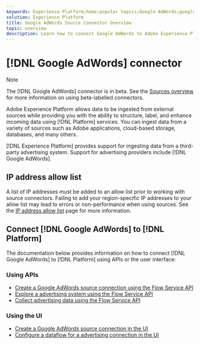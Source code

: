 ```yaml
---
keywords: Experience Platform;home;popular topics;Google AdWords;google adwords
solution: Experience Platform
title: Google AdWords Source Connector Overview
topic: overview
description: Learn how to connect Google AdWords to Adobe Experience Platform using APIs or the user interface.
---
```


# [!DNL Google AdWords] connector

>[!NOTE]
>
>The [!DNL Google AdWords] connector is in beta. See the [Sources overview](../../home.md#terms-and-conditions) for more information on using beta-labelled connectors.

Adobe Experience Platform allows data to be ingested from external sources while providing you with the ability to structure, label, and enhance incoming data using [!DNL Platform] services. You can ingest data from a variety of sources such as Adobe applications, cloud-based storage, databases, and many others.

[!DNL Experience Platform] provides support for ingesting data from a third-party advertising system. Support for advertising providers include [!DNL Google AdWords].

## IP address allow list

A list of IP addresses must be added to an allow list prior to working with source connectors. Failing to add your region-specific IP addresses to your allow list may lead to errors or non-performance when using sources. See the [IP address allow list](../../ip-address-allow-list.md) page for more information.

## Connect [!DNL Google AdWords] to [!DNL Platform]

The documentation below provides information on how to connect [!DNL Google AdWords] to [!DNL Platform] using APIs or the user interface:

### Using APIs

- [Create a Google AdWords source connection using the Flow Service API](../../tutorials/api/create/advertising/ads.md)
- [Explore a advertising system using the Flow Service API](../../tutorials/api/explore/advertising.md)
- [Collect advertising data using the Flow Service API](../../tutorials/api/collect/advertising.md)

### Using the UI

- [Create a Google AdWords source connection in the UI](../../tutorials/ui/create/advertising/ads.md)
- [Configure a dataflow for a advertising connection in the UI](../../tutorials/ui/dataflow/advertising.md)